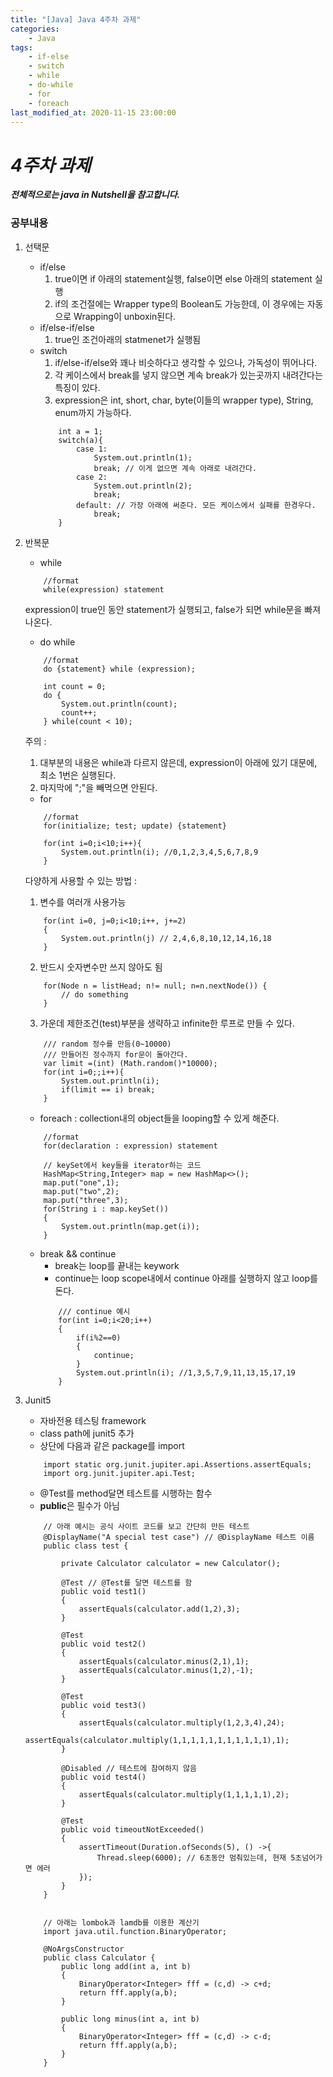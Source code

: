 ```yaml
---
title: "[Java] Java 4주차 과제"
categories:
    - Java
tags:
    - if-else
    - switch
    - while
    - do-while
    - for
    - foreach
last_modified_at: 2020-11-15 23:00:00
---
```

# *4주차 과제*

***전체적으로는 java in Nutshell을 참고합니다.***
### 공부내용  <br>

1. 선택문
    - if/else<br>
        1) true이면 if 아래의 statement실행, false이면 else 아래의 statement 실행<br>
        2) if의 조건절에는 Wrapper type의 Boolean도 가능한데, 이 경우에는 자동으로 Wrapping이 unboxin된다.
    - if/else-if/else<br>
        1) true인 조건아래의 statmenet가 실행됨
    - switch<br>
        1) if/else-if/else와 꽤나 비슷하다고 생각할 수 있으나, 가독성이 뛰어나다.<br>
        2) 각 케이스에서 break를 넣지 않으면 계속 break가 있는곳까지 내려간다는 특징이 있다.<br>
        3) expression은 int, short, char, byte(이들의 wrapper type), String, enum까지 가능하다.
        ```
            int a = 1;
            switch(a){
                case 1:
                    System.out.println(1);
                    break; // 이게 없으면 계속 아래로 내려간다.
                case 2:
                    System.out.println(2);
                    break;
                default: // 가장 아래에 써준다. 모든 케이스에서 실패를 한경우다.
                    break;
            }
        ```

2. 반복문
    - while
    ```
        //format
        while(expression) statement
    ```
    expression이 true인 동안 statement가 실행되고, false가 되면 while문을 빠져나온다.
    - do while
    ```
        //format
        do {statement} while (expression);

        int count = 0;
        do {
            System.out.println(count);
            count++;
        } while(count < 10);
    ```
    주의 :
    1) 대부분의 내용은 while과 다르지 않은데, expression이 아래에 있기 대문에, 최소 1번은 실행된다.
    2) 마지막에 ";"을 빼먹으면 안된다.
    - for
    ```
        //format
        for(initialize; test; update) {statement}
        
        for(int i=0;i<10;i++){
            System.out.println(i); //0,1,2,3,4,5,6,7,8,9
        }
    ```
    다양하게 사용할 수 있는 방법 :<br>
    1) 변수를 여러개 사용가능
    ```
        for(int i=0, j=0;i<10;i++, j+=2)
        {
            System.out.println(j) // 2,4,6,8,10,12,14,16,18
        }
    ```
    2) 반드시 숫자변수만 쓰지 않아도 됨
    ```
        for(Node n = listHead; n!= null; n=n.nextNode()) {
            // do something
        }
    ```
    3) 가운데 제한조건(test)부분을 생략하고 infinite한 루프로 만들 수 있다.
    ```
        /// random 정수를 만듬(0~10000) 
        /// 만들어진 정수까지 for문이 돌아간다.
        var limit =(int) (Math.random()*10000);
        for(int i=0;;i++){
            System.out.println(i);
            if(limit == i) break;
        }
    ```
    - foreach : collection내의 object들을 looping할 수 있게 해준다.
    ```
        //format
        for(declaration : expression) statement

        // keySet에서 key들을 iterator하는 코드
        HashMap<String,Integer> map = new HashMap<>();
        map.put("one",1);
        map.put("two",2);
        map.put("three",3);
        for(String i : map.keySet())
        {
            System.out.println(map.get(i));
        }
    ```
    - break && continue
        - break는 loop를 끝내는 keywork
        - continue는 loop scope내에서 continue 아래를 실행하지 않고 loop를 돈다.
        ```
            /// continue 예시
            for(int i=0;i<20;i++)
            {
                if(i%2==0)
                {
                    continue;
                }
                System.out.println(i); //1,3,5,7,9,11,13,15,17,19
            }
        ```

3. Junit5
    - 자바전용 테스팅 framework
    - class path에 junit5 추가
    - 상단에 다음과 같은 package를 import
    ```
        import static org.junit.jupiter.api.Assertions.assertEquals;
        import org.junit.jupiter.api.Test;
    ```
    - @Test를 method달면 테스트를 시행하는 함수
    - **public**은 필수가 아님
    ```
        // 아래 예시는 공식 사이트 코드를 보고 간단히 만든 테스트
        @DisplayName("A special test case") // @DisplayName 테스트 이름
        public class test {

            private Calculator calculator = new Calculator();

            @Test // @Test를 달면 테스트를 함
            public void test1()
            {
                assertEquals(calculator.add(1,2),3);
            }

            @Test
            public void test2()
            {
                assertEquals(calculator.minus(2,1),1);
                assertEquals(calculator.minus(1,2),-1);
            }

            @Test
            public void test3()
            {
                assertEquals(calculator.multiply(1,2,3,4),24);
                assertEquals(calculator.multiply(1,1,1,1,1,1,1,1,1,1,1),1);
            }

            @Disabled // 테스트에 참여하지 않음
            public void test4()
            {
                assertEquals(calculator.multiply(1,1,1,1,1),2);
            }

            @Test
            public void timeoutNotExceeded()
            {
                assertTimeout(Duration.ofSeconds(5), () ->{
                    Thread.sleep(6000); // 6초동안 멈춰있는데, 현재 5초넘어가면 에러
                }); 
            } 
        }


        // 아래는 lombok과 lamdb를 이용한 계산기
        import java.util.function.BinaryOperator;

        @NoArgsConstructor
        public class Calculator {
            public long add(int a, int b)
            {
                BinaryOperator<Integer> fff = (c,d) -> c+d;
                return fff.apply(a,b);
            }

            public long minus(int a, int b)
            {
                BinaryOperator<Integer> fff = (c,d) -> c-d;
                return fff.apply(a,b);
            }
        }
    ```